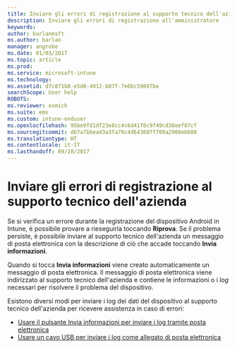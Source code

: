 ```yaml
---
title: Inviare gli errori di registrazione al supporto tecnico dell'azienda | Microsoft Docs
description: Inviare gli errori di registrazione all'amministratore
keywords: 
author: barlanmsft
ms.author: barlan
manager: angrobe
ms.date: 01/03/2017
ms.topic: article
ms.prod: 
ms.service: microsoft-intune
ms.technology: 
ms.assetid: d7c871b8-e5d8-4912-b87f-7e6bc59897be
searchScope: User help
ROBOTS: 
ms.reviewer: esmich
ms.suite: ems
ms.custom: intune-enduser
ms.openlocfilehash: 95be9fd1df23e8cc4c6d41f6c9f49cd30eef87cf
ms.sourcegitcommit: db7a7bbead3a3fa78c4d643607f709a2909eb608
ms.translationtype: HT
ms.contentlocale: it-IT
ms.lasthandoff: 09/28/2017
---
```

# <a name="send-enrollment-errors-to-your-company-support"></a>Inviare gli errori di registrazione al supporto tecnico dell'azienda

Se si verifica un errore durante la registrazione del dispositivo Android in Intune, è possibile provare a rieseguirla toccando **Riprova**. Se il problema persiste, è possibile inviare al supporto tecnico dell'azienda un messaggio di posta elettronica con la descrizione di ciò che accade toccando **Invia informazioni**.

Quando si tocca **Invia informazioni** viene creato automaticamente un messaggio di posta elettronica. Il messaggio di posta elettronica viene indirizzato al supporto tecnico dell'azienda e contiene le informazioni o i _log_ necessari per risolvere il problema del dispositivo.

Esistono diversi modi per inviare i log dei dati del dispositivo al supporto tecnico dell'azienda per ricevere assistenza in caso di errori:

- [Usare il pulsante Invia informazioni per inviare i log tramite posta elettronica](send-logs-to-your-it-admin-by-email-android.md)
- [Usare un cavo USB per inviare i log come allegato di posta elettronica](send-logs-to-your-it-admin-using-cable-android.md)
